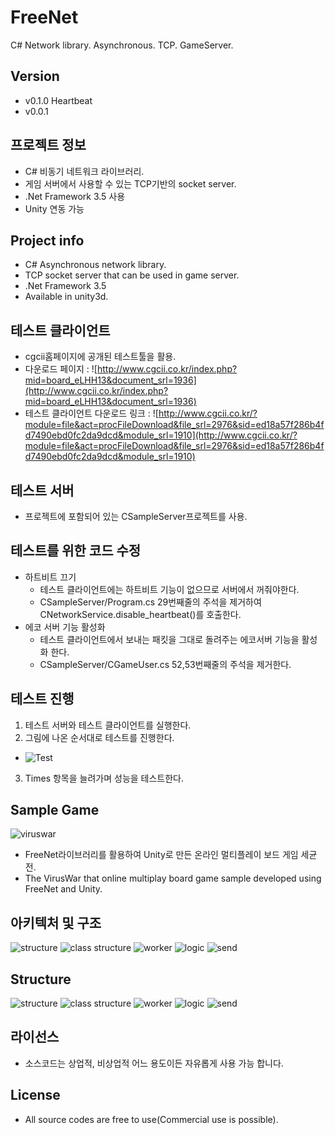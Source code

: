 FreeNet
=========
C# Network library. Asynchronous. TCP. GameServer.

Version
----------
* v0.1.0 Heartbeat
* v0.0.1

프로젝트 정보
----------
* C# 비동기 네트워크 라이브러리.
* 게임 서버에서 사용할 수 있는 TCP기반의 socket server.
* .Net Framework 3.5 사용
* Unity 연동 가능

Project info
----------
* C# Asynchronous network library.
* TCP socket server that can be used in game server.
* .Net Framework 3.5
* Available in unity3d.

테스트 클라이언트
----------
* cgcii홈페이지에 공개된 테스트툴을 활용.
* 다운로드 페이지 : ![http://www.cgcii.co.kr/index.php?mid=board_eLHH13&document_srl=1936](http://www.cgcii.co.kr/index.php?mid=board_eLHH13&document_srl=1936)
* 테스트 클라이언트 다운로드 링크 : ![http://www.cgcii.co.kr/?module=file&act=procFileDownload&file_srl=2976&sid=ed18a57f286b4fd7490ebd0fc2da9dcd&module_srl=1910](http://www.cgcii.co.kr/?module=file&act=procFileDownload&file_srl=2976&sid=ed18a57f286b4fd7490ebd0fc2da9dcd&module_srl=1910)

테스트 서버
----------
* 프로젝트에 포함되어 있는 CSampleServer프로젝트를 사용.

테스트를 위한 코드 수정
----------
* 하트비트 끄기
  * 테스트 클라이언트에는 하트비트 기능이 없으므로 서버에서 꺼줘야한다.
  * CSampleServer/Program.cs 29번째줄의 주석을 제거하여 CNetworkService.disable_heartbeat()를 호출한다.
* 에코 서버 기능 활성화
  * 테스트 클라이언트에서 보내는 패킷을 그대로 돌려주는 에코서버 기능을 활성화 한다.
  * CSampleServer/CGameUser.cs 52,53번째줄의 주석을 제거한다.

테스트 진행
----------
1. 테스트 서버와 테스트 클라이언트를 실행한다.
2. 그림에 나온 순서대로 테스트를 진행한다.
* ![Test](https://github.com/sunduk/FreeNet/blob/master/test_result/testtool.png?raw=true)
3. Times 항목을 늘려가며 성능을 테스트한다.

Sample Game
----------
![viruswar](https://github.com/sunduk/FreeNet/blob/master/viruswar/client/doc/screenshot.png?raw=true)
* FreeNet라이브러리를 활용하여 Unity로 만든 온라인 멀티플레이 보드 게임 세균전.
* The VirusWar that online multiplay board game sample developed using FreeNet and Unity.

아키텍처 및 구조   
----------
![structure](https://github.com/sunduk/FreeNet/blob/master/documents/struct.png?raw=true)
![class structure](https://github.com/sunduk/FreeNet/blob/master/documents/class_struct.png?raw=true)
![worker](https://github.com/sunduk/FreeNet/blob/master/documents/worker_thread.png?raw=true)
![logic](https://github.com/sunduk/FreeNet/blob/master/documents/logic_thread.png?raw=true)
![send](https://github.com/sunduk/FreeNet/blob/master/documents/send.png?raw=true)

Structure
----------
![structure](https://github.com/sunduk/FreeNet/blob/master/documents/struct_en.png?raw=true)
![class structure](https://github.com/sunduk/FreeNet/blob/master/documents/class_struct_en.png?raw=true)
![worker](https://github.com/sunduk/FreeNet/blob/master/documents/worker_thread_en.png?raw=true)
![logic](https://github.com/sunduk/FreeNet/blob/master/documents/logic_thread_en.png?raw=true)
![send](https://github.com/sunduk/FreeNet/blob/master/documents/send_en.png?raw=true)


라이선스
----------
* 소스코드는 상업적, 비상업적 어느 용도이든 자유롭게 사용 가능 합니다.

License
----------
* All source codes are free to use(Commercial use is possible).
